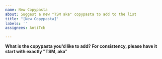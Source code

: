 ```yaml
---
name: New Copypasta
about: Suggest a new "TSM aka" copypasta to add to the list
title: "[New Copypasta]"
labels: ''
assignees: AntiTcb

---
```


**What is the copypasta you'd like to add? For consistency, please have it start with exactly "TSM, aka"**

